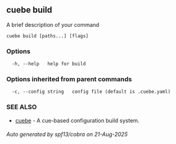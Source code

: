 ## cuebe build

A brief description of your command

```
cuebe build [paths...] [flags]
```

### Options

```
  -h, --help   help for build
```

### Options inherited from parent commands

```
  -c, --config string   config file (default is .cuebe.yaml)
```

### SEE ALSO

* [cuebe](cuebe.md)	 - A cue-based configuration build system.

###### Auto generated by spf13/cobra on 21-Aug-2025
